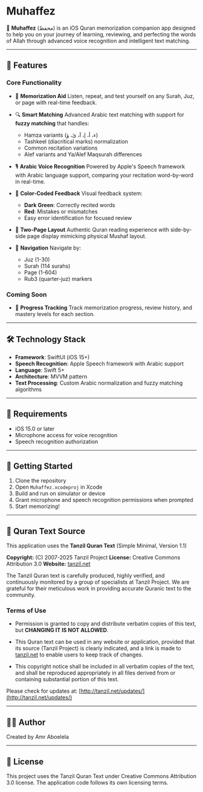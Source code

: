 # Muhaffez

📖 **Muhaffez** (محفظ) is an iOS Quran memorization companion app designed to help you on your journey of learning, reviewing, and perfecting the words of Allah through advanced voice recognition and intelligent text matching.

---

## 🌟 Features

### Core Functionality
- 🕌 **Memorization Aid**
  Listen, repeat, and test yourself on any Surah, Juz, or page with real-time feedback.

- 🔍 **Smart Matching**
  Advanced Arabic text matching with support for **fuzzy matching** that handles:
  - Hamza variants (ء، أ، إ، آ، ئ، ؤ)
  - Tashkeel (diacritical marks) normalization
  - Common recitation variations
  - Alef variants and Ya/Alef Maqsurah differences

- 🎙️ **Arabic Voice Recognition**
  Powered by Apple's Speech framework with Arabic language support, comparing your recitation word-by-word in real-time.

- 🎨 **Color-Coded Feedback**
  Visual feedback system:
  - **Dark Green**: Correctly recited words
  - **Red**: Mistakes or mismatches
  - Easy error identification for focused review

- 📖 **Two-Page Layout**
  Authentic Quran reading experience with side-by-side page display mimicking physical Mushaf layout.

- 🧭 **Navigation**
  Navigate by:
  - Juz (1-30)
  - Surah (114 surahs)
  - Page (1-604)
  - Rub3 (quarter-juz) markers

### Coming Soon
- 📅 **Progress Tracking**
  Track memorization progress, review history, and mastery levels for each section.

---

## 🛠️ Technology Stack

- **Framework**: SwiftUI (iOS 15+)
- **Speech Recognition**: Apple Speech framework with Arabic support
- **Language**: Swift 5+
- **Architecture**: MVVM pattern
- **Text Processing**: Custom Arabic normalization and fuzzy matching algorithms

---

## 📱 Requirements

- iOS 15.0 or later
- Microphone access for voice recognition
- Speech recognition authorization

---

## 🚀 Getting Started

1. Clone the repository
2. Open `Muhaffez.xcodeproj` in Xcode
3. Build and run on simulator or device
4. Grant microphone and speech recognition permissions when prompted
5. Start memorizing!

---

## 📖 Quran Text Source

This application uses the **Tanzil Quran Text** (Simple Minimal, Version 1.1)

**Copyright:** (C) 2007-2025 Tanzil Project
**License:** Creative Commons Attribution 3.0
**Website:** [tanzil.net](http://tanzil.net)

The Tanzil Quran text is carefully produced, highly verified, and continuously monitored by a group of specialists at Tanzil Project. We are grateful for their meticulous work in providing accurate Quranic text to the community.

### Terms of Use

- Permission is granted to copy and distribute verbatim copies of this text, but **CHANGING IT IS NOT ALLOWED**.

- This Quran text can be used in any website or application, provided that its source (Tanzil Project) is clearly indicated, and a link is made to [tanzil.net](http://tanzil.net) to enable users to keep track of changes.

- This copyright notice shall be included in all verbatim copies of the text, and shall be reproduced appropriately in all files derived from or containing substantial portion of this text.

Please check for updates at: [http://tanzil.net/updates/](http://tanzil.net/updates/)

---

## 👨‍💻 Author

Created by Amr Aboelela

---

## 📄 License

This project uses the Tanzil Quran Text under Creative Commons Attribution 3.0 license. The application code follows its own licensing terms.
